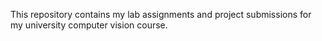 This repository contains my lab assignments and project submissions for my university computer vision course. 
